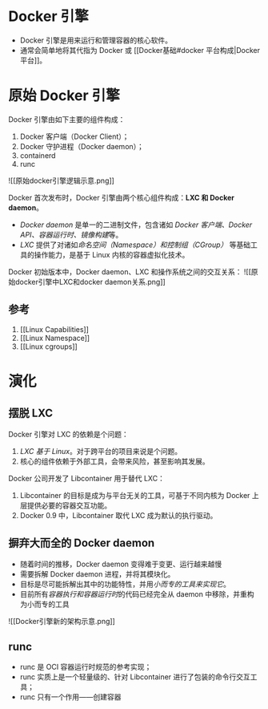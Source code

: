# Docker 引擎
- Docker 引擎是用来运行和管理容器的核心软件。
- 通常会简单地将其代指为 Docker 或 [[Docker基础#docker 平台构成|Docker 平台]]。

# 原始 Docker 引擎
Docker 引擎由如下主要的组件构成：
1. Docker 客户端（Docker Client）；
2. Docker 守护进程（Docker daemon）；
3. containerd 
4. runc

![[原始docker引擎逻辑示意.png]]


Docker 首次发布时，Docker 引擎由两个核心组件构成：**LXC 和 Docker daemon**。  
- *Docker daemon* 是单一的二进制文件，包含诸如 *Docker 客户端、Docker API、容器运行时、镜像构建*等。  
- *LXC* 提供了对诸如*命名空间（Namespace）和控制组（CGroup）* 等基础工具的操作能力，是基于 Linux 内核的容器虚拟化技术。

Docker 初始版本中，Docker daemon、LXC 和操作系统之间的交互关系：
![[原始docker引擎中LXC和docker daemon关系.png]]

## 参考
1. [[Linux Capabilities]]
2. [[Linux Namespace]]
3. [[Linux cgroups]]

# 演化
## 摆脱 LXC
Docker 引擎对 LXC 的依赖是个问题：  
1. *LXC 基于 Linux*。对于跨平台的项目来说是个问题。
2. 核心的组件依赖于外部工具，会带来风险，甚至影响其发展。  

Docker 公司开发了 Libcontainer 用于替代 LXC：
1. Libcontainer 的目标是成为与平台无关的工具，可基于不同内核为 Docker 上层提供必要的容器交互功能。  
2. Docker 0.9 中，Libcontainer 取代 LXC 成为默认的执行驱动。

## 摒弃大而全的 Docker daemon
- 随着时间的推移，Docker daemon 变得难于变更、运行越来越慢
- 需要拆解 Docker daemon 进程，并将其模块化。  
- 目标是尽可能拆解出其中的功能特性，并用*小而专的工具来实现它*。
- 目前所有*容器执行和容器运行时*的代码已经完全从 daemon 中移除，并重构为小而专的工具

![[Docker引擎新的架构示意.png]]


## runc
- runc 是 OCI 容器运行时规范的参考实现；
- runc 实质上是一个轻量级的、针对 Libcontainer 进行了包装的命令行交互工具；
- runc 只有一个作用——创建容器

